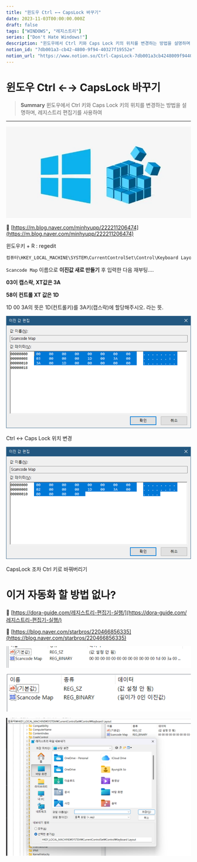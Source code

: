 ```yaml
---
title: "윈도우 Ctrl ←→ CapsLock 바꾸기"
date: 2023-11-03T00:00:00.000Z
draft: false
tags: ["WINDOWS", "레지스트리"]
series: ["Don't Hate Windows!"]
description: "윈도우에서 Ctrl 키와 Caps Lock 키의 위치를 변경하는 방법을 설명하며, 레지스트리 편집기를 사용하여 "
notion_id: "7db001a3-cb42-4800-9f94-40327f19552e"
notion_url: "https://www.notion.so/Ctrl-CapsLock-7db001a3cb4248009f9440327f19552e"
---
```


# 윈도우 Ctrl ←→ CapsLock 바꾸기

> **Summary**
> 윈도우에서 Ctrl 키와 Caps Lock 키의 위치를 변경하는 방법을 설명하며, 레지스트리 편집기를 사용하여 

---

![Image](image_b15309a32d0e.png)

🔗 [https://m.blog.naver.com/minhyupp/222211206474](https://m.blog.naver.com/minhyupp/222211206474)

윈도우키 + R : regedit

```c#
컴퓨터\HKEY_LOCAL_MACHINE\SYSTEM\CurrentControlSet\Control\Keyboard Layout
```

`Scancode Map` 이름으로 **이진값 새로 만들기** 후 입력한 다음 재부팅....



**03이 캡스락, XT값은 3A**

**58이 컨트롤 XT 값은 1D**



1D 00 3A의 뜻은 1D(컨트롤키)를 3A키(캡스락)에 할당해주시오. 라는 뜻.



![Image](image_6e941e392795.png)

Ctrl <-> Caps Lock 위치 변경

![Image](image_c3814ae7e58f.png)

CapsLock 조차 Ctrl 키로 바꿔버리기



# 이거 자동화 할 방법 없나?

🔗 [https://dora-guide.com/레지스트리-편집기-실행/](https://dora-guide.com/레지스트리-편집기-실행/)

🔗 [https://blog.naver.com/starbros/220466856335](https://blog.naver.com/starbros/220466856335)

![Image](image_467381e8bf6a.png)

![Image](image_64e14f1db125.png)


![Image](image_53c37a2f327f.png)


